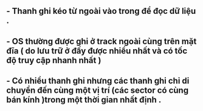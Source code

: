 ## - Thanh ghi kéo từ ngoài vào trong để đọc dữ liệu .
## - OS thường được ghi ở track ngoài cùng trên mặt đĩa ( do lưu trữ ở đấy được nhiều nhất và có tốc độ truy cập nhanh nhất )  
## - Có nhiều thanh ghi nhưng các thanh ghi chỉ di chuyển đến cùng một vị trí (các sector có cùng bán kính )trong một thời gian nhất định .   
